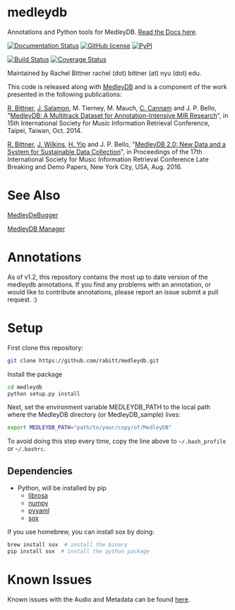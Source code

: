 medleydb
========

Annotations and Python tools for MedleyDB. [Read the Docs here](http://medleydb.readthedocs.org).

[![Documentation Status](https://readthedocs.org/projects/medleydb/badge/?version=latest)](http://medleydb.readthedocs.io/en/latest/?badge=latest)
[![GitHub license](https://img.shields.io/badge/license-MIT-blue.svg)](https://raw.githubusercontent.com/marl/medleydb/master/LICENSE.md)
[![PyPI](https://img.shields.io/pypi/pyversions/Django.svg?maxAge=2592000)]()

[![Build Status](https://travis-ci.org/marl/medleydb.svg?branch=medleydb_v1.1)](https://travis-ci.org/marl/medleydb)
[![Coverage Status](https://coveralls.io/repos/github/marl/medleydb/badge.svg?branch=master)](https://coveralls.io/github/marl/medleydb?branch=master)

Maintained by Rachel Bittner rachel (dot) bittner (at) nyu (dot) edu.

This code is released along with [MedleyDB](http://medleydb.weebly.com) and is a component of the work presented in the following publications:

[R. Bittner](https://github.com/rabitt), [J. Salamon](https://github.com/justinsalamon), M. Tierney, M. Mauch, [C. Cannam](https://github.com/cannam) and J. P. Bello,
"[MedleyDB: A Multitrack Dataset for Annotation-Intensive MIR Research](http://marl.smusic.nyu.edu/medleydb_webfiles/bittner_medleydb_ismir2014.pdf)", in
15th International Society for Music Information Retrieval Conference,
Taipei, Taiwan, Oct. 2014.

[R. Bittner](https://github.com/rabitt), [J. Wilkins](https://github.com/jlw365), [H. Yip](https://github.com/hmyip1) and J. P. Bello,
"[MedleyDB 2.0: New Data and a System for Sustainable Data Collection](https://wp.nyu.edu/ismir2016/wp-content/uploads/sites/2294/2016/08/bittner-medleydb.pdf)", in
Proceedings of the 17th International Society for Music Information Retrieval Conference Late Breaking and Demo Papers,
New York City, USA, Aug. 2016.


See Also
========
[MedleyDeBugger](https://github.com/marl/medley-de-bugger)

[MedleyDB Manager](https://github.com/marl/medleydb_manager)


Annotations
===========
As of v1.2, this repository contains the most up to date version of the
medleydb annotations. If you find any problems with an annotation, or would
like to contribute annotations, please report an issue submit a pull request. :)

Setup
=====

First clone this repository:

```bash
git clone https://github.com/rabitt/medleydb.git
```

Install the package

```bash
cd medleydb
python setup.py install
```

Next, set the environment variable MEDLEYDB_PATH to the local path where
the MedleyDB directory (or MedleyDB_sample) lives:

```bash
export MEDLEYDB_PATH="path/to/your/copy/of/MedleyDB"
```

To avoid doing this step every time, copy the line above to ```~/.bash_profile```
or ```~/.bashrc```.

Dependencies
------------

* Python, will be installed by pip
  * [librosa](https://bmcfee.github.io/librosa/)
  * [numpy](http://www.numpy.org/)
  * [pyyaml](http://pyyaml.org/)
  * [sox](http://sox.sourceforge.net/)

If you use homebrew, you can install sox by doing:

```bash
brew install sox  # install the binary
pip install sox  # install the python package
```

Known Issues
============
Known issues with the Audio and Metadata can be found [here](https://github.com/marl/medleydb/blob/master/ERRATA.md).